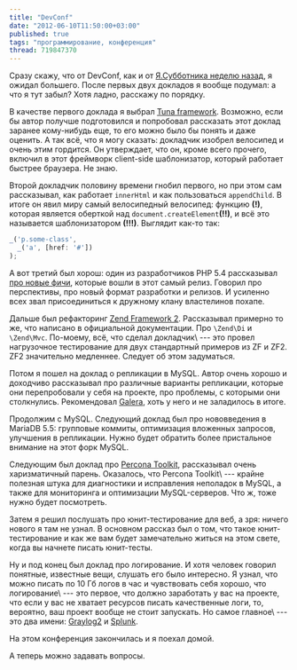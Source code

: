```yaml
---
title: "DevConf"
date: "2012-06-10T11:50:00+03:00"
published: true
tags: "программирование, конференция"
thread: 719847370
---
```


Сразу скажу, что от DevConf, как и от [Я.Субботника неделю назад](/post/yasubbotnik/), я ожидал
большего. После первых двух докладов я вообще подумал: а что я тут забыл? Хотя ладно, расскажу по порядку.

В качестве первого доклада я выбрал [Tuna framework](https://github.com/kononencheg/Tuna-Framework). Возможно, если бы
автор получше подготовился и попробовал рассказать этот доклад заранее кому-нибудь еще, то его можно было бы понять и
даже оценить. А так всё, что я могу сказать: докладчик изобрел велосипед и очень этим гордится. Он утверждает, что он,
кроме всего прочего, включил в этот фреймворк client-side шаблонизатор, который работает быстрее браузера. Не знаю.

Второй докладчик половину времени гнобил первого, но при этом сам рассказывал, как работает `innerHtml` и как
пользоваться `appendChild`. В итоге он явил миру самый велосипедный велосипед: функцию **(!)**, которая  является
оберткой над `document.createElement`**(!!)**, и всё это называется шаблонизатором **(!!!)**. Выглядит как-то так:

~~~~~javascript
_('p.some-class',
  _('a', [href: '#'])
);
~~~~~

А вот третий был хорош: один из разработчиков PHP 5.4 рассказывал [про новые фичи](http://php.net/releases/5_4_0.php),
которые вошли в этот самый релиз. Говорил про перспективы, про новый формат разработки и релизов. И усиленно всех звал
присоединиться к дружному клану властелинов похапе.

Дальше был рефакторинг [Zend Framework 2](http://framework.zend.com/zf2). Рассказывал примерно то же, что написано в
официальной документации.  Про `\Zend\Di` и `\Zend\Mvc`. По-моему, всё, что сделал докладчик\ --- это провел
нагрузочное тестирование для двух стандартный примеров из ZF и ZF2. ZF2 значительно медленнее. Следует об этом
задуматься.

Потом я пошел на доклад о репликации в MySQL. Автор очень хорошо и доходчиво рассказывал про различные варианты
репликации, которые они перепробовали у себя на проекте, про проблемы, с которыми они столкнулись. Рекомендовал
[Galera](http://codership.com/content/using-galera-cluster), хоть у него и не заладилось в итоге.

Продолжим с MySQL. Следующий доклад был про нововведения в MariaDB 5.5: групповые коммиты, оптимизация вложенных
запросов, улучшения в репликации. Нужно будет обратить более пристальное внимание на этот форк MySQL.

Следующим был доклад про [Percona Toolkit](http://www.percona.com/software/percona-toolkit/), рассказывал очень
харизматичный парень. Оказалось, что Percona Toolkit\ --- крайне полезная штука для диагностики и исправления
неполадок в MySQL, а также для мониторинга и оптимизации MySQL-серверов. Что ж, тоже нужно будет посмотреть.

Затем я решил послушать про юнит-тестирование для веб, а зря: ничего нового я там не узнал. В основном рассказ был
о том, что такое юнит-тестирование и как же вам будет замечательно житься на этом свете, когда вы начнете писать
юнит-тесты.

Ну и под конец был доклад про логирование. И хотя человек говорил понятные, известные вещи, слушать его было интересно.
Я узнал, что можно писать по 10 Гб логов в час и чувствовать себя хорошо, что логирование\ --- это первое,
что должно заработать у вас на проекте, что если у вас не хватает ресурсов писать качественные логи, то, вероятно,
ваш проект вообще не стоит запускать. Но самое главное\ --- это два имени: [Graylog2](http://graylog2.org/) и
[Splunk](http://www.splunk.com).

На этом конференция закончилась и я поехал домой.

А теперь можно задавать вопросы.
